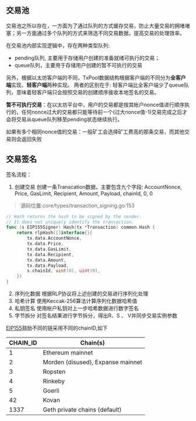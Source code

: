 ## 交易池
交易池之所以存在，一方面为了通过队列的方式缓存交易，防止大量交易的拥堵堵塞；另一方面通过多个队列的方式来筛选不同交易数据，提高交易的处理效率。

在交易池内部实现逻辑中，存在两种类型队列:
- pending队列, 主要用于存储用户创建的准备就绪可执行的交易；
- queue队列，主要用于存储用户创建的暂不可执行的交易

另外，根据以太坊客户端的不同，TxPool数据结构根据客户端的不同分为**全客户端**实现、**轻客户端**两种实现。
两者的区别在于: 轻客户端比全客户端少了queue队列，意味着轻客户端只会按照交易的创建顺序接收本地签名的交易。

**暂不可执行交易**：在以太坊平台中，用户的交易都是按其帐户nonce值进行顺序执行的，任何nonce过大的交易都只能等待前一个(过大nonce值-1)交易完成之后才会将交易从queue队列移至pending状态继续执行。

如果有多个相同nonce值的交易：一般矿工会选择矿工费高的那条交易，而其他交易则会返回失败

## 交易签名


签名流程：
1. 创建交易
创建一条Transcation数据，主要包含九个字段: AccountNonce, Price, GasLimit, Recipient, Amount, Payload, chainId, 0, 0
> 源码位置:core/types/transaction_signing.go:153
```go
// Hash returns the hash to be signed by the sender.
// It does not uniquely identify the transaction.
func (s EIP155Signer) Hash(tx *Transaction) common.Hash {
	return rlpHash([]interface{}{
		tx.data.AccountNonce,
		tx.data.Price,
		tx.data.GasLimit,
		tx.data.Recipient,
		tx.data.Amount,
		tx.data.Payload,
		s.chainId, uint(0), uint(0),
	})
}
```
2. 序列化数据
根据RLP协议将上述创建的交易进行序列化处理
3. 哈希计算
使用Keccak-256算法计算序列化数据哈希值
4. 私钥签名
使用帐户私钥对上一步哈希数据进行数字签名
5. 字节拆分
对签名结果进行字节拆分，得出R、S 、 V并同步交易实例参数


[EIP155](http://eips.ethereum.org/EIPS/eip-155)鼓励不同的链采用不同的chainID,如下

CHAIN_ID|	Chain(s)
---|---
1|	Ethereum mainnet
2|	Morden (disused), Expanse mainnet
3|	Ropsten
4|	Rinkeby
5|	Goerli
42|	Kovan
1337|	Geth private chains (default)